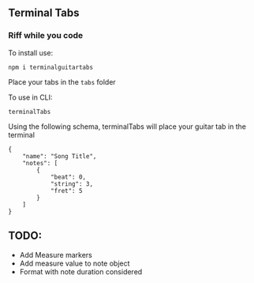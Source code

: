 ## Terminal Tabs

### Riff while you code

To install use:

```
npm i terminalguitartabs
```

Place your tabs in the `tabs` folder

To use in CLI:

```
terminalTabs
```

Using the following schema, terminalTabs will place your guitar tab in the terminal

```
{
	"name": "Song Title",
	"notes": [
		{
			"beat": 0,
			"string": 3,
			"fret": 5
		}
	]
}
```

## TODO:

- Add Measure markers
- Add measure value to note object
- Format with note duration considered
